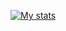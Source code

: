 [![My stats](https://github-readme-stats.vercel.app/api?username=NMW03&count_private=true&show_icons=true&theme=blue&hide_border=true)](https://github.com/anuraghazra/github-readme-stats)
